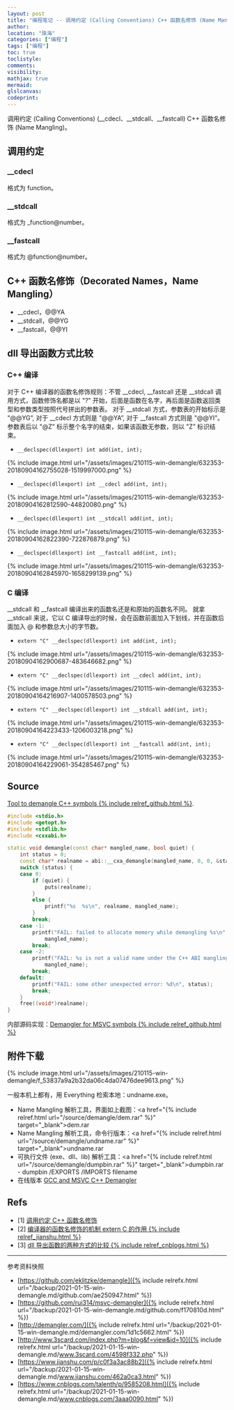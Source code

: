 ```yaml
---
layout: post
title: "编程笔记 -- 调用约定 (Calling Conventions) C++ 函数名修饰 (Name Mangling)"
author:
location: "珠海"
categories: ["编程"]
tags: ["编程"]
toc: true
toclistyle:
comments:
visibility:
mathjax: true
mermaid:
glslcanvas:
codeprint:
---
```


调用约定 (Calling Conventions) (__cdecl、__stdcall、__fastcall) C++ 函数名修饰 (Name Mangling)。


## 调用约定


### __cdecl

格式为 function。


### __stdcall

格式为 _function@number。


### __fastcall

格式为 @function@number。


## C++ 函数名修饰（Decorated Names，Name Mangling）

* \_\_cdecl，@@YA
* \_\_stdcall，@@YG
* \_\_fastcall，@@YI


## dll 导出函数方式比较


### C++ 编译

对于 C++ 编译器的函数名修饰规则：不管 _\_cdecl, _\_fastcall 还是 _\_stdcall 调用方式，函数修饰名都是以 "?" 开始，后面是函数在名字，再后面是函数返回类型和参数类型按照代号拼出的参数表。
对于 _\_stdcall 方式，参数表的开始标示是 "@@YG”, 对于 _\_cdecl 方式则是 "@@YA”, 对于 _\_fastcall 方式则是 "@@YI”。
参数表后以 "@Z” 标示整个名字的结束，如果该函数无参数，则以 "Z” 标识结束。

* `__declspec(dllexport) int add(int, int);`

{% include image.html url="/assets/images/210115-win-demangle/632353-20180904162755028-1519997000.png" %}

* `__declspec(dllexport) int __cdecl add(int, int);`

{% include image.html url="/assets/images/210115-win-demangle/632353-20180904162812590-44820080.png" %}

* `__declspec(dllexport) int __stdcall add(int, int);`

{% include image.html url="/assets/images/210115-win-demangle/632353-20180904162822390-722876879.png" %}

* `__declspec(dllexport) int __fastcall add(int, int);`

{% include image.html url="/assets/images/210115-win-demangle/632353-20180904162845970-1658299139.png" %}


### C 编译

_\_stdcall 和 _\_fastcall 编译出来的函数名还是和原始的函数名不同。
就拿 _\_stdcall 来说，它以 C 编译导出的时候，会在函数前面加入下划线，并在函数后面加入 @ 和参数总大小的字节数。

* `extern "C" __declspec(dllexport) int add(int, int);`

{% include image.html url="/assets/images/210115-win-demangle/632353-20180904162900687-483646682.png" %}

* `extern "C" __declspec(dllexport) int __cdecl add(int, int);`

{% include image.html url="/assets/images/210115-win-demangle/632353-20180904164216907-1400578503.png" %}

* `extern "C" __declspec(dllexport) int __stdcall add(int, int);`

{% include image.html url="/assets/images/210115-win-demangle/632353-20180904164223433-1206003218.png" %}

* `extern "C" __declspec(dllexport) int __fastcall add(int, int);`

{% include image.html url="/assets/images/210115-win-demangle/632353-20180904164229061-354285467.png" %}


## Source

[Tool to demangle C++ symbols {% include relref_github.html %}](https://github.com/eklitzke/demangle).

```cpp
#include <stdio.h>
#include <getopt.h>
#include <stdlib.h>
#include <cxxabi.h>

static void demangle(const char* mangled_name, bool quiet) {
    int status = 0;
    const char* realname = abi::__cxa_demangle(mangled_name, 0, 0, &status);
    switch (status) {
    case 0:
        if (quiet) {
            puts(realname);
        }
        else {
            printf("%s  %s\n", realname, mangled_name);
        }
        break;
    case -1:
        printf("FAIL: failed to allocate memory while demangling %s\n",
            mangled_name);
        break;
    case -2:
        printf("FAIL: %s is not a valid name under the C++ ABI mangling rules\n",
            mangled_name);
        break;
    default:
        printf("FAIL: some other unexpected error: %d\n", status);
        break;
    }
    free((void*)realname);
}
```

内部源码实现：[Demangler for MSVC symbols {% include relref_github.html %}](https://github.com/rui314/msvc-demangler)


## 附件下载

{% include image.html url="/assets/images/210115-win-demangle/f_53837a9a2b32da06c4da07476dee9613.png" %}

一般本机上都有，用 Everything 检索本地：undname.exe。

* Name Mangling 解析工具，界面如上截图：<a href="{% include relref.html url="/source/demangle/dem.rar" %}" target="_blank">dem.rar</a>
* Name Mangling 解析工具，命令行版本：<a href="{% include relref.html url="/source/demangle/undname.rar" %}" target="_blank">undname.rar</a>
* 可执行文件 (exe、dll、lib) 解析工具：<a href="{% include relref.html url="/source/demangle/dumpbin.rar" %}" target="_blank">dumpbin.rar</a> - dumpbin /EXPORTS /IMPORTS filename
* 在线版本 [GCC and MSVC C++ Demangler](http://demangler.com/)


## Refs

- [1] [调用约定 C++ 函数名修饰](http://www.3scard.com/index.php?m=blog&f=view&id=10)
- [2] [编译器的函数名修饰的机制 extern C 的作用 {% include relref_jianshu.html %}](https://www.jianshu.com/p/c0f3a3ac88b2)
- [3] [dll 导出函数的两种方式的比较 {% include relref_cnblogs.html %}](https://www.cnblogs.com/talenth/p/9585208.html)

<hr class='reviewline'/>
<p class='reviewtip'><script type='text/javascript' src='{% include relrefx.html url="/assets/reviewjs/blogs/2021-01-15-win-demangle.md.js" %}'></script></p>
<font class='ref_snapshot'>参考资料快照</font>

- [https://github.com/eklitzke/demangle]({% include relrefx.html url="/backup/2021-01-15-win-demangle.md/github.com/ae250947.html" %})
- [https://github.com/rui314/msvc-demangler]({% include relrefx.html url="/backup/2021-01-15-win-demangle.md/github.com/f170810d.html" %})
- [http://demangler.com/]({% include relrefx.html url="/backup/2021-01-15-win-demangle.md/demangler.com/1d1c5662.html" %})
- [http://www.3scard.com/index.php?m=blog&f=view&id=10]({% include relrefx.html url="/backup/2021-01-15-win-demangle.md/www.3scard.com/4598f332.php" %})
- [https://www.jianshu.com/p/c0f3a3ac88b2]({% include relrefx.html url="/backup/2021-01-15-win-demangle.md/www.jianshu.com/462a0ca3.html" %})
- [https://www.cnblogs.com/talenth/p/9585208.html]({% include relrefx.html url="/backup/2021-01-15-win-demangle.md/www.cnblogs.com/3aaa0090.html" %})
